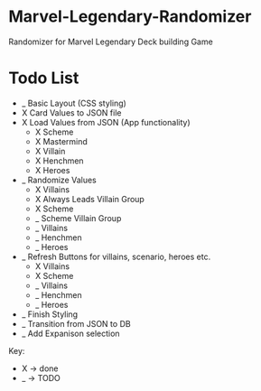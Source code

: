 # Marvel-Legendary-Randomizer
Randomizer for Marvel Legendary Deck building Game

# Todo List
- _ Basic Layout (CSS styling)
- X Card Values to JSON file
- X Load Values from JSON (App functionality) 
    - X Scheme
    - X Mastermind
    - X Villain
    - X Henchmen
    - X Heroes
- _ Randomize Values
    - X Villains
    - X Always Leads Villain Group
    - X Scheme
    - _ Scheme Villain Group
    - _ Villains
    - _ Henchmen
    - _ Heroes
- _ Refresh Buttons for villains, scenario, heroes etc.
    - X Villains
    - X Scheme
    - _ Villains
    - _ Henchmen
    - _ Heroes
- _ Finish Styling
- _ Transition from JSON to DB
- _ Add Expanison selection

Key: 
- X -> done
- _ -> TODO